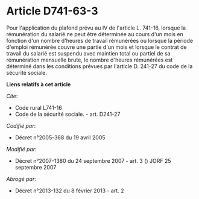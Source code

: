 # Article D741-63-3

Pour l'application du plafond prévu au IV de l'article L. 741-16, lorsque la rémunération du salarié ne peut être déterminée
au cours d'un mois en fonction d'un nombre d'heures de travail rémunérées ou lorsque la période d'emploi rémunérée couvre une
partie d'un mois et lorsque le contrat de travail du salarié est suspendu avec maintien total ou partiel de sa rémunération
mensuelle brute, le nombre d'heures rémunérées est déterminé dans les conditions prévues par l'article D. 241-27 du code de
la sécurité sociale.

**Liens relatifs à cet article**

_Cite_:

  - Code rural L741-16
  - Code de la sécurité sociale. - art. D241-27

_Codifié par_:

  - Décret n°2005-368 du 19 avril 2005

_Modifié par_:

  - Décret n°2007-1380 du 24 septembre 2007 - art. 3 () JORF 25 septembre 2007

_Abrogé par_:

  - Décret n°2013-132 du 8 février 2013 - art. 2
